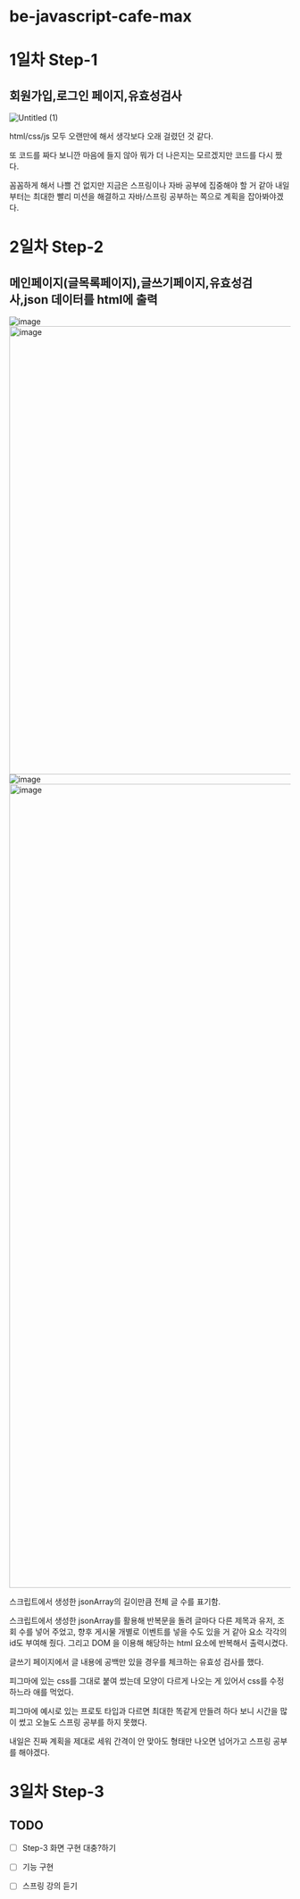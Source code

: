 # be-javascript-cafe-max

# 1일차 Step-1
## 회원가입,로그인 페이지,유효성검사
![Untitled (1)](https://user-images.githubusercontent.com/100547825/226436862-597cb75f-748b-4828-8982-7949ea214f9e.png)


html/css/js 모두 오랜만에 해서 생각보다 오래 걸렸던 것 같다.

또 코드를 짜다 보니깐 마음에 들지 않아 뭐가 더 나은지는 모르겠지만 코드를 다시 짰다.

꼼꼼하게 해서 나쁠 건 없지만 지금은 스프링이나 자바 공부에 집중해야 할 거 같아 내일부터는 최대한 빨리 미션을 해결하고 자바/스프링 공부하는 쪽으로 계획을 잡아봐야겠다.

# 2일차 Step-2
## 메인페이지(글목록페이지),글쓰기페이지,유효성검사,json 데이터를 html에 출력

![image](https://user-images.githubusercontent.com/100547825/226683828-e02ea3af-afc0-4a7b-ad29-d10b19c42fb1.png)
<img width="803" alt="image" src="https://user-images.githubusercontent.com/100547825/226594431-0d32567b-83d7-4d50-803f-28fb3ea3aaf5.png">
![image](https://user-images.githubusercontent.com/100547825/226685605-37bf695f-4a56-4a55-b31d-6341c9f6edf5.png)
<img width="1440" alt="image" src="https://user-images.githubusercontent.com/100547825/226686849-414c1e50-d4ec-440a-b806-443f696303c0.png">

스크립트에서 생성한 jsonArray의 길이만큼 전체 글 수를 표기함.

스크립트에서 생성한 jsonArray를 활용해 반복문을 돌려 글마다 다른 제목과 유저, 조회 수를 넣어 주었고, 향후 게시물 개별로 이벤트를 넣을 수도 있을 거 같아 요소 각각의 id도 부여해 줬다. 그리고 DOM 을 이용해 해당하는 html 요소에 반복해서 출력시켰다.

글쓰기 페이지에서 글 내용에 공백만 있을 경우를 체크하는 유효성 검사를 했다.


피그마에 있는 css를 그대로 붙여 썼는데 모양이 다르게 나오는 게 있어서 css를 수정하느라 애를 먹었다.

피그마에 예시로 있는 프로토 타입과 다르면 최대한 똑같게 만들려 하다 보니 시간을 많이 썼고 오늘도 스프링 공부를 하지 못했다.

내일은 진짜 계획을 제대로 세워 간격이 안 맞아도 형태만 나오면 넘어가고 스프링 공부를 해야겠다.


# 3일차 Step-3

## TODO
- [ ] Step-3 화면 구현 대충?하기
- [ ] 기능 구현
- [ ] 스프링 강의 듣기

